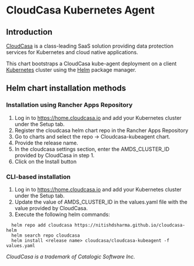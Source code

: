# CloudCasa Kubernetes Agent

## Introduction

[CloudCasa](https://cloudcasa.io) is a class-leading SaaS solution providing data protection services for Kubernetes and cloud native applications.

This chart bootstraps a CloudCasa kube-agent deployment on a client [Kubernetes](http://kubernetes.io) cluster using the [Helm](https://helm.sh) package manager.

## Helm chart installation methods

### Installation using Rancher Apps Repository

1. Log in to https://home.cloudcasa.io and add your Kubernetes cluster under the Setup tab.
2. Register the cloudcasa helm chart repo in the Rancher Apps Repository
3. Go to charts and select the repo -> Cloudcasa-kubeagent chart.
4. Provide the release name.
5. In the cloudcasa settings section, enter the AMDS_CLUSTER_ID provided by CloudCasa in step 1.
6. Click on the Install button

### CLI-based installation

1. Log in to https://home.cloudcasa.io and add your Kubernetes cluster under the Setup tab.
2. Update the value of AMDS_CLUSTER_ID in the values.yaml file with the value provided by CloudCasa.
3. Execute the following helm commands:
```
  helm repo add cloudcasa https://nitishdsharma.github.io/cloudcasa-helm
  helm search repo cloudcasa
  helm install <release name> cloudcasa/cloudcasa-kubeagent -f values.yaml
```

*CloudCasa is a trademark of Catalogic Software Inc.*
